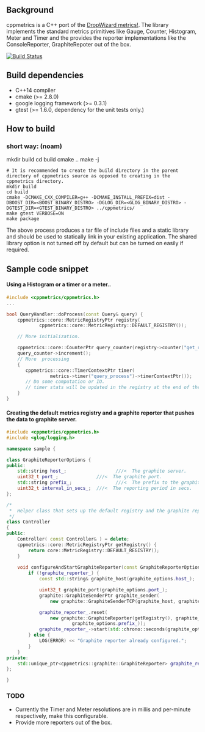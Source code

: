 ## Background

cppmetrics is a C++ port of the [DropWizard metrics!](https://dropwizard.github.io/metrics/3.1.0/).
The library implements the standard metrics primitives like Gauge, Counter, Histogram, Meter and Timer and the provides the reporter
implementations like the ConsoleReporter, GraphiteRepoter out of the box.

[![Build Status](https://travis-ci.org/bkryza/cppmetrics.png)](https://travis-ci.org/bkryza/cppmetrics)

## Build dependencies
- C++14 compiler
- cmake (>= 2.8.0)
- google logging framework (>= 0.3.1)
- gtest (>= 1.6.0, dependency for the unit tests only.)

## How to build

### short way: (noam)
mkdir build
cd build
cmake ..
make -j



```
# It is recommended to create the build directory in the parent directory of cppmetrics source as opposed to creating in the cppmetrics directory.
mkdir build
cd build
cmake -DCMAKE_CXX_COMPILER=g++ -DCMAKE_INSTALL_PREFIX=dist -DBOOST_DIR=<BOOST_BINARY_DISTRO> -DGLOG_DIR=<GLOG_BINARY_DISTRO> -DGTEST_DIR=<GTEST_BINARY_DISTRO> ../cppmetrics/
make gtest VERBOSE=ON
make package
```

The above process produces a tar file of include files and a static library and should be used to statically link in your existing application. The shared library option is
not turned off by default but can be turned on easily if required.

## Sample code snippet

#### Using a Histogram or a timer or a meter..
``` cpp
#include <cppmetrics/cppmetrics.h>
...

bool QueryHandler::doProcess(const Query& query) {
    cppmetrics::core::MetricRegistryPtr registry(
            cppmetrics::core::MetricRegistry::DEFAULT_REGISTRY());

    // More initialization.

    cppmetrics::core::CounterPtr query_counter(registry->counter("get_requests"));
    query_counter->increment();
    // More  processing
    {
       cppmetrics::core::TimerContextPtr timer(
                metrics->timer("query_process")->timerContextPtr());
       // Do some computation or IO.
       // timer stats will be updated in the registry at the end of the scope.                
    }
}
```

#### Creating the default metrics registry and a graphite reporter that pushes the data to graphite server.

```cpp
#include <cppmetrics/cppmetrics.h>
#include <glog/logging.h>

namespace sample {

class GraphiteReporterOptions {
public:
    std::string host_;                  ///<  The graphite server.
    uint32_t port_;              ///<  The graphite port.
    std::string prefix_;                ///<  The prefix to the graphite.
    uint32_t interval_in_secs_;  ///<  The reporting period in secs.
};

/*
 *  Helper class that sets up the default registry and the graphite reporter.
 */
class Controller
{
public:
    Controller( const Controller& ) = delete;
    cppmetrics::core::MetricRegistryPtr getRegistry() {
        return core::MetricRegistry::DEFAULT_REGISTRY();
    }
    
    void configureAndStartGraphiteReporter(const GraphiteReporterOptions& graphite_options) {
        if (!graphite_reporter_) {
            const std::string& graphite_host(graphite_options.host_);

            uint32_t graphite_port(graphite_options.port_);
            graphite::GraphiteSenderPtr graphite_sender(
                new graphite::GraphiteSenderTCP(graphite_host, graphite_port));

            graphite_reporter_.reset(
                new graphite::GraphiteReporter(getRegistry(), graphite_sender,
                        graphite_options.prefix_));
            graphite_reporter_->start(std::chrono::seconds(graphite_options.interval_in_secs_));
        } else {
            LOG(ERROR) << "Graphite reporter already configured.";
        }
    }
private:
    std::unique_ptr<cppmetrics::graphite::GraphiteReporter> graphite_reporter_;
};

}
```

### TODO
- Currently the Timer and Meter resolutions are in millis and per-minute respectively, make this configurable.
- Provide more reporters out of the box.


